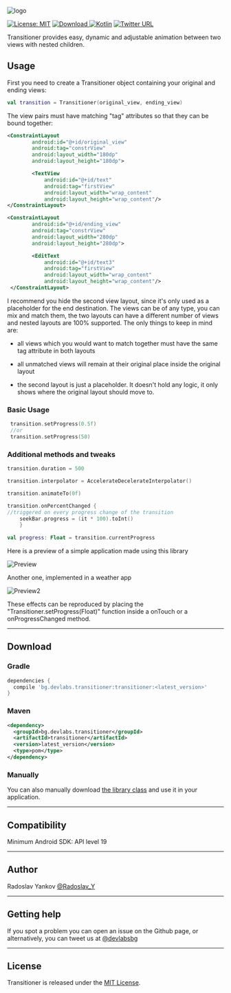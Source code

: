 ![logo](https://raw.githubusercontent.com/dev-labs-bg/transitioner/master/logo.png)

[![License: MIT](https://img.shields.io/badge/license-MIT-a31f34.svg?style=flat-square)](https://opensource.org/licenses/MIT) [ ![Download](https://img.shields.io/bintray/v/radoslav/maven/transitioner.svg?style=flat-square&label=version) ](https://bintray.com/radoslav/maven/transitioner/0.0.1/link)[![Kotlin](https://img.shields.io/badge/kotlin-1.2.0-f5801e.svg?style=flat-square)](http://kotlinlang.org) [![Twitter URL](https://img.shields.io/badge/twitter-%40devlabsbg-1DA1F2.svg?style=flat-square&logo=twitter)](http://twitter.com/devlabsbg)

Transitioner provides easy, dynamic and adjustable animation between two views with nested children. 

## Usage

First you need to create a Transitioner object containing your original and ending views:

```kotlin
val transition = Transitioner(original_view, ending_view)
```
  
The view pairs must have matching "tag" attributes so that they can be bound together:

```xml
<ConstraintLayout
        android:id="@+id/original_view"
        android:tag="constrView"
        android:layout_width="180dp"
        android:layout_height="180dp">

        <TextView
            android:id="@+id/text"
            android:tag="firstView"
            android:layout_width="wrap_content"
            android:layout_height="wrap_content"/>
</ConstraintLayout>

<ConstraintLayout
        android:id="@+id/ending_view"
        android:tag="constrView"
        android:layout_width="280dp"
        android:layout_height="280dp">

        <EditText
            android:id="@+id/text3"
            android:tag="firstView"
            android:layout_width="wrap_content"
            android:layout_height="wrap_content"/>
 </ConstraintLayout>
```

I recommend you hide the second view layout, since it's only used as a placeholder for the end destination.
The views can be of any type, you can mix and match them, the two layouts can have a different number of views and nested layouts are 100% supported. The only things to keep in mind are:

-  all views which you would want to match together must have the same tag attribute in both layouts

-  all unmatched views will remain at their original place inside the original layout

-  the second layout is just a placeholder. It doesn't hold any logic, it only shows where the original layout should move to.

### Basic Usage

```kotlin
 transition.setProgress(0.5f)
 //or
 transition.setProgress(50)
```

### Additional methods and tweaks
```kotlin
transition.duration = 500

transition.interpolator = AccelerateDecelerateInterpolator()

transition.animateTo(0f)

transition.onPercentChanged {
//triggered on every progress change of the transition
    seekBar.progress = (it * 100).toInt()
    }
    
val progress: Float = transition.currentProgress

```

Here is a preview of a simple application made using this library

![Preview](https://raw.githubusercontent.com/dev-labs-bg/transitioner/master/preview.gif)

Another one, implemented in a weather app

![Preview2](https://raw.githubusercontent.com/dev-labs-bg/transitioner/master/preview2.gif)

These effects can be reproduced by placing the "Transitioner.setProgress(Float)" function inside a onTouch or a onProgressChanged method.

---
## Download

### Gradle

```gradle
dependencies {
  compile 'bg.devlabs.transitioner:transitioner:<latest_version>'
}
 ```
 
### Maven
```xml
<dependency>
  <groupId>bg.devlabs.transitioner</groupId>
  <artifactId>transitioner</artifactId>
  <version>latest_version</version>
  <type>pom</type>
</dependency>
```

### Manually

You can also manually download [the library class](https://github.com/dev-labs-bg/transitioner/blob/master/transitioner/src/main/java/bg/devlabs/transitioner/Transitioner.kt) and use it in your application.

---
## Compatibility

Minimum Android SDK: API level 19

---
## Author

Radoslav Yankov [@Radoslav_Y](https://twitter.com/Radoslav_Y)

---
## Getting help

If you spot a problem you can open an issue on the Github page, or alternatively, you can tweet us at [@devlabsbg](https://twitter.com/devlabsbg)

---
## License

Transitioner is released under the [MIT License](https://gitlab.com/SimonaStoyanova/flying-fab/blob/master/LICENSE).
